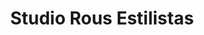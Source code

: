 ---
title: "Studio Rous Estilistas"
url: /cholula-puebla/studio-rous-estilistas/
shop: peluquería
---
